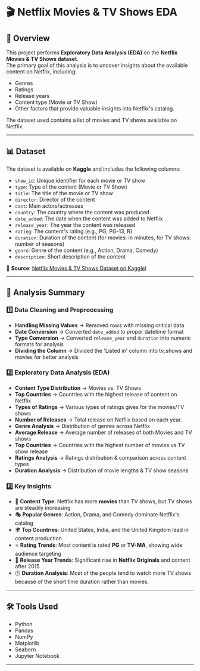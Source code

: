 # 🎬 Netflix Movies & TV Shows EDA

## 📌 Overview
This project performs **Exploratory Data Analysis (EDA)** on the **Netflix Movies & TV Shows dataset**.  
The primary goal of this analysis is to uncover insights about the available content on Netflix, including:
- Genres  
- Ratings  
- Release years  
- Content type (Movie or TV Show)  
- Other factors that provide valuable insights into Netflix's catalog.  

The dataset used contains a list of movies and TV shows available on Netflix.

---

## 📊 Dataset
The dataset is available on **Kaggle** and includes the following columns:

- `show_id`: Unique identifier for each movie or TV show  
- `type`: Type of the content (Movie or TV Show)  
- `title`: The title of the movie or TV show  
- `director`: Director of the content  
- `cast`: Main actors/actresses  
- `country`: The country where the content was produced  
- `date_added`: The date when the content was added to Netflix  
- `release_year`: The year the content was released  
- `rating`: The content's rating (e.g., PG, PG-13, R)  
- `duration`: Duration of the content (for movies: in minutes, for TV shows: number of seasons)  
- `genre`: Genre of the content (e.g., Action, Drama, Comedy)  
- `description`: Short description of the content  

📂 **Source**: [Netflix Movies & TV Shows Dataset on Kaggle](https://www.kaggle.com/datasets/paramvir705/netflix-dataset))

---

## 🔎 Analysis Summary

### 1️⃣ Data Cleaning and Preprocessing
- **Handling Missing Values** → Removed rows with missing critical data  
- **Date Conversion** → Converted `date_added` to proper datetime format  
- **Type Conversion** → Converted `release_year` and `duration` into numeric formats for analysis
- **Dividing the Column** → Divided the 'Listed in' column into tv_shows and movies for better analysis  

### 2️⃣ Exploratory Data Analysis (EDA)
- **Content Type Distribution** → Movies vs. TV Shows  
- **Top Countries** → Countries with the highest release of content on Netflix
- **Types of Ratings** → Various types of ratings gives for the movies/TV shows
- **Number of Releases** → Total release on Netflix based on each year.
- **Genre Analysis** → Distribution of genres across Netflix
- **Average Release** → Average number of releases of both Movies and TV shows
- **Top Countries** → Countries with the highest number of movies vs TV show release
- **Ratings Analysis** → Ratings distribution & comparison across content types  
- **Duration Analysis** → Distribution of movie lengths & TV show seasons  

### 3️⃣ Key Insights
- 🎥 **Content Type**: Netflix has more **movies** than TV shows, but TV shows are steadily increasing  
- 🎭 **Popular Genres**: Action, Drama, and Comedy dominate Netflix's catalog  
- 🌍 **Top Countries**: United States, India, and the United Kingdom lead in content production  
- ⭐ **Rating Trends**: Most content is rated **PG** or **TV-MA**, showing wide audience targeting  
- 📅 **Release Year Trends**: Significant rise in **Netflix Originals** and content after 2015  
- 🕒 **Duration Analysis**: Most of the people tend to watch more TV shows because of the short time duration rather than movies.
  
---

## 🛠 Tools Used
- Python  
- Pandas  
- NumPy  
- Matplotlib  
- Seaborn  
- Jupyter Notebook  

---
